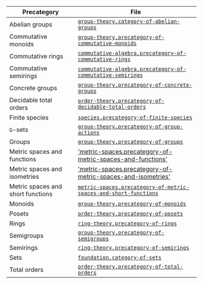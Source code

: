 | Precategory                       | File                                                                                                                               |
| --------------------------------- | ---------------------------------------------------------------------------------------------------------------------------------- |
| Abelian groups                    | [`group-theory.category-of-abelian-groups`](group-theory.category-of-abelian-groups.md)                                            |
| Commutative monoids               | [`group-theory.precategory-of-commutative-monoids`](group-theory.precategory-of-commutative-monoids.md)                            |
| Commutative rings                 | [`commutative-algebra.precategory-of-commutative-rings`](commutative-algebra.precategory-of-commutative-rings.md)                  |
| Commutative semirings             | [`commutative-algebra.precategory-of-commutative-semirings`](commutative-algebra.precategory-of-commutative-semirings.md)          |
| Concrete groups                   | [`group-theory.precategory-of-concrete-groups`](group-theory.precategory-of-concrete-groups.md)                                    |
| Decidable total orders            | [`order-theory.precategory-of-decidable-total-orders`](order-theory.precategory-of-decidable-total-orders.md)                      |
| Finite species                    | [`species.precategory-of-finite-species`](species.precategory-of-finite-species.md)                                                |
| `G`-sets                          | [`group-theory.precategory-of-group-actions`](group-theory.precategory-of-group-actions.md)                                        |
| Groups                            | [`group-theory.precategory-of-groups`](group-theory.precategory-of-groups.md)                                                      |
| Metric spaces and functions       | ['metric-spaces.precategory-of-metric-spaces-and-functions'](metric-spaces.category-of-metric-spaces-and-functions.md)             |
| Metric spaces and isometries      | ['metric-spaces.precategory-of-metric-spaces-and-isometries'](metric-spaces.category-of-metric-spaces-and-isometries.md)           |
| Metric spaces and short functions | [`metric-spaces.precategory-of-metric-spaces-and-short-functions`](metric-spaces.category-of-metric-spaces-and-short-functions.md) |
| Monoids                           | [`group-theory.precategory-of-monoids`](group-theory.precategory-of-monoids.md)                                                    |
| Posets                            | [`order-theory.precategory-of-posets`](order-theory.precategory-of-posets.md)                                                      |
| Rings                             | [`ring-theory.precategory-of-rings`](ring-theory.precategory-of-rings.md)                                                          |
| Semigroups                        | [`group-theory.precategory-of-semigroups`](group-theory.precategory-of-semigroups.md)                                              |
| Semirings                         | [`ring-theory.precategory-of-semirings`](ring-theory.precategory-of-semirings.md)                                                  |
| Sets                              | [`foundation.category-of-sets`](foundation.category-of-sets.md)                                                                    |
| Total orders                      | [`order-theory.precategory-of-total-orders`](order-theory.precategory-of-total-orders.md)                                          |

